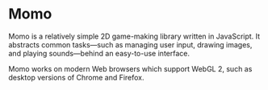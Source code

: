 # Momo

Momo is a relatively simple 2D game-making library written in JavaScript. It abstracts common tasks&mdash;such as managing user input, drawing images, and playing sounds&mdash;behind an easy-to-use interface.

Momo works on modern Web browsers which support WebGL 2, such as desktop versions of Chrome and Firefox.
